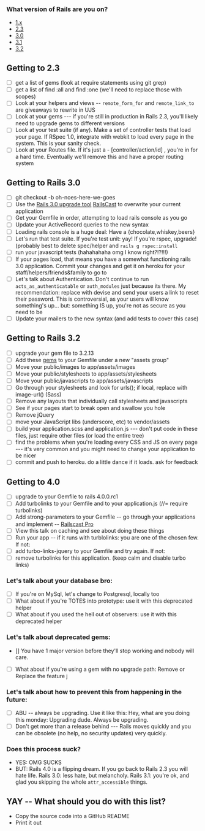 
### What version of Rails are you on?
<ul class="nav nav-pills">
  <li class="active">
    <a href="#2.3">1.x</a>
  </li>
  <li >
    <a href="#3.0">2.3</a>
  </li>
  <li><a href="#3.2">3.0</a></li>
  <li><a href="#3.2">3.1</a></li>
  <li><a href="#4.0">3.2</a></li>
</ul>

<a id="2.3"></a>
## Getting to 2.3
- [ ] get a list of gems (look at require statements using git grep)
- [ ] get a list of find :all and find :one (we'll need to replace those with scopes)
- [ ] Look at your helpers and views -- `remote_form_for` and `remote_link_to` are giveaways to rewrite in UJS
- [ ] Look at your gems --- if you're still in production in Rails 2.3, you'll likely need to upgrade gems to different versions
- [ ] Look at your test suite (if any). Make a set of controller tests that load your page. If RSpec 1.0, integrate with webkit to load every page in the system. This is your sanity check.
- [ ] Look at your Routes file. If it's just a - [controller/action/id] , you're in for a hard time. Eventually we'll remove this and have a proper routing system

<a id="3.0"></a>
## Getting to Rails 3.0
- [ ] git checkout -b oh-noes-here-we-goes
- [ ] Use the [Rails 3.0 upgrade tool](https://github.com/rails/rails_upgrade) [RailsCast](http://railscasts.com/episodes/225-upgrading-to-rails-3-part-1) to overwrite your current application
- [ ] Get your Gemfile in order, attempting to load rails console as you go
- [ ] Update your ActiveRecord queries to the new syntax
- [ ] Loading rails console is a huge deal: Have a {chocolate,whiskey,beers}
- [ ] Let's run that test suite. If you're test unit: yay! If you're rspec, upgrade! (probably best to delete spec/helper and `rails g rspec:install`
- [ ] run your javascript tests (hahahahaha omg I know right?!?!!!)
- [ ] If your pages load, that means you have a somewhat functioning rails 3.0 application. Commit your changes and get it on heroku for your staff/helpers/friends&family to go to
- [ ] Let's talk about Authentication. Don't continue to run `acts_as_authenticatable` or `auth_modules` just because its there. My recommendation: replace with devise and send your users a link to reset their password. This is controversial, as your users will know something's up… but: something IS up, you're not as secure as you need to be
- [ ] Update your mailers to the new syntax (and add tests to cover this case)

<a id="3.2"></a>
## Getting to Rails 3.2
- [ ] upgrade your gem file to 3.2.13
- [ ] Add these [gems](https://gist.github.com/jwo/5499824) to your Gemfile under a new "assets group"
- [ ] Move your public/images to app/assets/images
- [ ] Move your public/stylesheets to app/assets/stylesheets
- [ ] Move your public/javascripts to app/assets/javascripts
- [ ] Go through your stylesheets and look for urls(); if local, replace with
  image-url() (Sass)
- [ ] Remove any layouts that individually call stylesheets and javascripts
- [ ] See if your pages start to break open and swallow you hole
- [ ] Remove jQuery
- [ ] move your JavaScript libs (underscore, etc) to vendor/assets
- [ ] build your application.scss and application.js --- don't put code in these files, just require other files (or load the entire tree)
- [ ] find the problems when you're loading every CSS and JS on every page --- it's very common and you might need to change your application to be nicer
- [ ] commit and push to heroku. do a little dance if it loads. ask for feedback

<a id="4.0"></a>
## Getting to 4.0
- [ ] upgrade to your Gemfile to rails 4.0.0.rc1
- [ ] Add turbolinks to your Gemfile and to your application.js (//= require
  turbolinks)
- [ ] Add strong-parameters to your Gemfile -- go through your applications and implement -- [Railscast Pro](http://railscasts.com/episodes/371-strong-parameters)
- [ ] View this talk on caching and see about doing these things
- [ ] Run your app -- if it runs with turblolinks: you are one of the chosen few. If not:
- [ ] add turbo-links-jquery to your Gemfile and try again. If not:
- [ ] remove turbolinks for this application. (keep calm and disable turbo links)

### Let's talk about your database bro:
- [ ] If you're on MySql, let's change to Postgresql, locally too
- [ ] What about if you're TOTES into prototype: use it with this deprecated helper
- [ ] What about if you used the hell out of observers: use it with this deprecated helper

### Let's talk about deprecated gems: 
- [] You have 1 major version before they'll stop working and nobody will care.
- [ ] What about if you're using a gem with no upgrade path: Remove or Replace the feature
j
### Let's talk about how to prevent this from happening in the future:
- [ ] ABU -- always be upgrading. Use it like this: Hey, what are you doing this monday: Upgrading dude. Always be upgrading.
- [ ] Don't get more than a release behind --- Rails moves quickly and you can be obsolete (no help, no security updates) very quickly.

### Does this process suck?
- YES: OMG SUCKS
- BUT: Rails 4.0 is a flipping dream. If you go back to Rails 2.3 you will hate life. Rails 3.0: less hate, but melancholy. Rails 3.1: you're ok, and glad you skipping the whole `attr_accessible` things.

## YAY -- What should you do with this list?

- Copy the source code into a GitHub README
- Print it out
